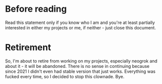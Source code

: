 # Before reading

Read this statement only if you know who I am and you're at least partially interested in either my projects or me, if neither - just close this document.

# Retirement

So, I'm about to retire from working on my projects, especially neogrok and about it - it will be abandoned. There is no sense in continuing because since 2021 I didn't even had stable version that just works. Everything was fucked every time, so I decided to stop this clownade. Bye.
